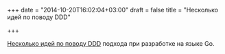 +++
date = "2014-10-20T16:02:04+03:00"
draft = false
title = "Несколько идей по поводу DDD"

+++

<p><a href="https://gist.github.com/marcusolsson/6235e1e70ad3ab9bab25">Несколько идей по поводу DDD</a>&nbsp;подхода при разработке на языке Go.</p>

